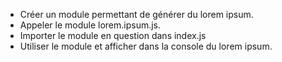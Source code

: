 - Créer un module permettant de générer du lorem ipsum. 
- Appeler le module lorem.ipsum.js. 
- Importer le module en question dans index.js
- Utiliser le module et afficher dans la console du lorem ipsum.